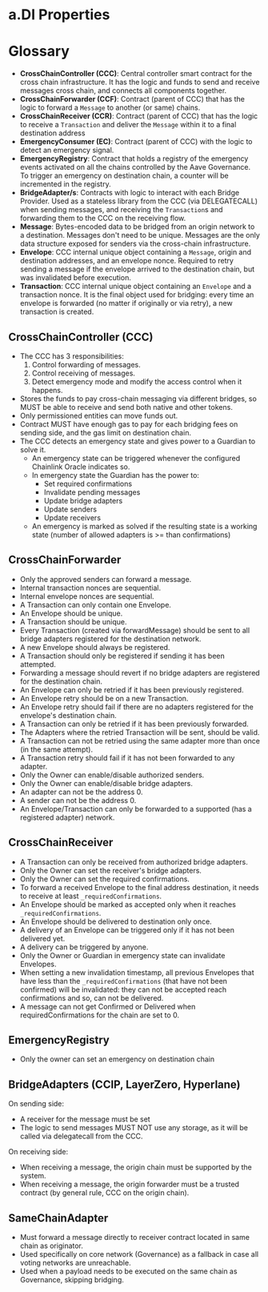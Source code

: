 # a.DI Properties

# Glossary

- **CrossChainController (CCC)**: Central controller smart contract for the cross chain infrastructure. It has the logic and funds to send
  and receive messages cross chain, and connects all components together.
- **CrossChainForwarder (CCF)**: Contract (parent of CCC) that has the logic to forward a `Message` to another (or same) chains.
- **CrossChainReceiver (CCR)**: Contract (parent of CCC) that has the logic to receive a `Transaction` and deliver the `Message` within it
  to a final destination address
- **EmergencyConsumer (EC)**: Contract (parent of CCC) with the logic to detect an emergency signal.
- **EmergencyRegistry**: Contract that holds a registry of the emergency events activated on all the chains controlled by the Aave Governance.
  To trigger an emergency on destination chain, a counter will be incremented in the registry.
- **BridgeAdapter/s**: Contracts with logic to interact with each Bridge Provider. Used as a stateless library from
the CCC (via DELEGATECALL) when sending messages, and receiving the `Transaction`s and forwarding them to the CCC on the receiving flow.
- **Message**: Bytes-encoded data to be bridged from an origin network to a destination. Messages don't need to be unique.
Messages are the only data structure exposed for senders via the cross-chain infrastructure.
- **Envelope**: CCC internal unique object containing a `Message`, origin and destination addresses, and an envelope nonce.
Required to retry sending a message if the envelope arrived to the destination chain, but was invalidated before execution.
- **Transaction**: CCC internal unique object containing an `Envelope` and a transaction nonce. It is the final object
used for bridging: every time an envelope is forwarded (no matter if originally or via retry), a new transaction is created.

## CrossChainController (CCC)
- The CCC has 3 responsibilities:
  1. Control forwarding of messages.
  2. Control receiving of messages.
  3. Detect emergency mode and modify the access control when it happens.
- Stores the funds to pay cross-chain messaging via different bridges, so MUST be able to receive and send both native and other tokens.
- Only permissioned entities can move funds out.
- Contract MUST have enough gas to pay for each bridging fees on sending side, and the gas limit on destination chain.
- The CCC detects an emergency state and gives power to a Guardian to solve it.
  - An emergency state can be triggered whenever the configured Chainlink Oracle indicates so.
  - In emergency state the Guardian has the power to:
    - Set required confirmations
    - Invalidate pending messages
    - Update bridge adapters
    - Update senders
    - Update receivers
  - An emergency is marked as solved if the resulting state is a working state
    (number of allowed adapters is >= than confirmations)

## CrossChainForwarder
- Only the approved senders can forward a message.
- Internal transaction nonces are sequential.
- Internal envelope nonces are sequential.
- A Transaction can only contain one Envelope.
- An Envelope should be unique.
- A Transaction should be unique.
- Every Transaction (created via forwardMessage) should be sent to all bridge adapters registered for the destination network.
- A new Envelope should always be registered.
- A Transaction should only be registered if sending it has been attempted.
- Forwarding a message should revert if no bridge adapters are registered for the destination chain.
- An Envelope can only be retried if it has been previously registered.
- An Envelope retry should be on a new Transaction.
- An Envelope retry should fail if there are no adapters registered for the envelope's destination chain.
- A Transaction can only be retried if it has been previously forwarded.
- The Adapters where the retried Transaction will be sent, should be valid.
- A Transaction can not be retried using the same adapter more than once (in the same attempt).
- A Transaction retry should fail if it has not been forwarded to any adapter.
- Only the Owner can enable/disable authorized senders.
- Only the Owner can enable/disable bridge adapters.
- An adapter can not be the address 0.
- A sender can not be the address 0.
- An Envelope/Transaction can only be forwarded to a supported (has a registered adapter) network.

## CrossChainReceiver
- A Transaction can only be received from authorized bridge adapters.
- Only the Owner can set the receiver's bridge adapters.
- Only the Owner can set the required confirmations.
- To forward a received Envelope to the final address destination, it needs to receive at least `_requiredConfirmations`.
- An Envelope should be marked as accepted only when it reaches `_requiredConfirmations`.
- An Envelope should be delivered to destination only once.
- A delivery of an Envelope can be triggered only if it has not been delivered yet.
- A delivery can be triggered by anyone.
- Only the Owner or Guardian in emergency state can invalidate Envelopes.
- When setting a new invalidation timestamp, all previous Envelopes that have less than the `_requiredConfirmations`
  (that have not been confirmed) will be invalidated: they can not be accepted reach confirmations and so, can not be delivered.
- A message can not get Confirmed or Delivered when requiredConfirmations for the chain are set to 0.
## EmergencyRegistry
- Only the owner can set an emergency on destination chain

## BridgeAdapters (CCIP, LayerZero, Hyperlane)

On sending side:
- A receiver for the message must be set
- The logic to send messages MUST NOT use any storage, as it will be called via delegatecall from the CCC.

On receiving side:
- When receiving a message, the origin chain must be supported by the system.
- When receiving a message, the origin forwarder must be a trusted contract (by general rule, CCC on the origin chain).

## SameChainAdapter
- Must forward a message directly to receiver contract located in same chain as originator.
- Used specifically on core network (Governance) as a fallback in case all voting networks are unreachable.
- Used when a payload needs to be executed on the same chain as Governance, skipping bridging.
